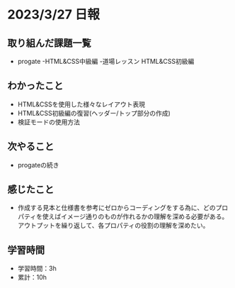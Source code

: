 # 2023/3/27 日報
## 取り組んだ課題一覧
- progate
	-HTML&CSS中級編
	-道場レッスン HTML&CSS初級編


## わかったこと
- HTML&CSSを使用した様々なレイアウト表現
- HTML&CSS初級編の復習(ヘッダー/トップ部分の作成)
- 検証モードの使用方法

## 次やること
- progateの続き

## 感じたこと
- 作成する見本と仕様書を参考にゼロからコーディングをする為に、どのプロパティを使えばイメージ通りのものが作れるかの理解を深める必要がある。アウトプットを繰り返して、各プロパティの役割の理解を深めたい。

## 学習時間
- 学習時間：3h
- 累計：10h
